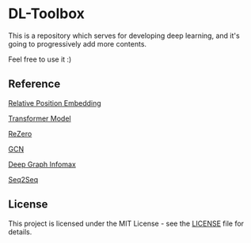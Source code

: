 # DL-Toolbox
This is a repository which serves for developing deep learning, and it's going to progressively add more contents.

Feel free to use it :)

## Reference
[Relative Position Embedding](https://github.com/evelinehong/Transformer_Relative_Position_PyTorch)

[Transformer Model](https://github.com/hyunwoongko/transformer)

[ReZero](https://github.com/majumderb/rezero/tree/master)

[GCN](https://github.com/tkipf/pygcn)

[Deep Graph Infomax](https://github.com/dmlc/dgl/tree/master/examples/pytorch/dgi)

[Seq2Seq](https://pytorch.org/tutorials/intermediate/seq2seq_translation_tutorial.html)

## License
This project is licensed under the MIT License - see the [LICENSE](LICENSE) file for details.